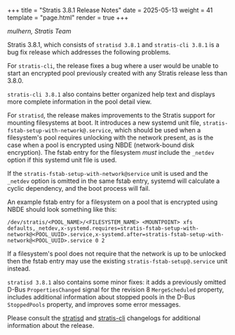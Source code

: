 +++
title = "Stratis 3.8.1 Release Notes"
date = 2025-05-13
weight = 41
template = "page.html"
render = true
+++

*mulhern, Stratis Team*

Stratis 3.8.1, which consists of `stratisd 3.8.1` and `stratis-cli 3.8.1`
is a bug fix release which addresses the following problems.

For `stratis-cli`, the release fixes a bug where a user would be unable to
start an encrypted pool previously created with any Stratis release less
than 3.8.0.

`stratis-cli 3.8.1` also contains better organized help text and displays 
more complete information in the pool detail view.

For `stratisd`, the release makes improvements to the Stratis support for
mounting filesystems at boot. It introduces a new systemd unit file,
`stratis-fstab-setup-with-network@.service`, which should be used when a
filesystem's pool requires unlocking with the network present, as is the
case when a pool is encrypted using NBDE (network-bound disk encryption).
The fstab entry for the filesystem _must_ include the `_netdev` option if this
systemd unit file is used.

If the `stratis-fstab-setup-with-network@service` unit is used and the
`_netdev` option is omitted in the same fstab entry, systemd will calculate
a cyclic dependency, and the boot process will fail.

An example fstab entry for a filesystem on a pool that is encrypted using
NBDE should look something like this:

`/dev/stratis/<POOL_NAME>/<FILESYSTEM_NAME> <MOUNTPOINT> xfs defaults,_netdev,x-systemd.requires=stratis-fstab-setup-with-network@<POOL_UUID>.service,x-systemd.after=stratis-fstab-setup-with-network@<POOL_UUID>.service 0 2`

If a filesystem's pool does not require that the network is up to be
unlocked then the fstab entry may use the existing
`stratis-fstab-setup@.service` unit instead.

`stratisd 3.8.1` also contains some minor fixes: it adds a previously
omitted D-Bus `PropertiesChanged` signal for the revision 8 `MergeScheduled`
property, includes additional information about stopped pools in the
D-Bus `StoppedPools` property, and improves some error messages.

<!-- more -->

Please consult the [stratisd] and [stratis-cli] changelogs for additional
information about the release.

[stratisd]: https://github.com/stratis-storage/stratisd/blob/master/CHANGES.txt
[stratis-cli]: https://github.com/stratis-storage/stratis-cli/blob/master/CHANGES.txt
